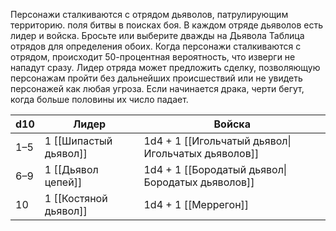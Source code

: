Персонажи сталкиваются с отрядом дьяволов, патрулирующим территорию.
поля битвы в поисках боя. В каждом отряде дьяволов есть
лидер и войска. Бросьте или выберите дважды на Дьявола
Таблица отрядов для определения обоих.
Когда персонажи сталкиваются с отрядом, происходит
50-процентная вероятность, что изверги не нападут сразу.
Лидер отряда может предложить сделку, позволяющую персонажам
пройти без дальнейших происшествий или не увидеть персонажей
как любая угроза.
Если начинается драка, черти бегут, когда больше половины
их число падает.

| d10 | Лидер                 | Войска                                             |
| --- | --------------------- | -------------------------------------------------- |
| 1–5 | 1 [[Шипастый дьявол]] | 1d4 + 1 [[Игольчатый дьявол\|Игольчатых дьяволов]] |
| 6–9 | 1 [[Дьявол цепей]]    | 1d4 + 1 [[Бородатый дьявол\|Бородатых дьяволов]]   |
| 10  | 1 [[Костяной дьявол]] | 1d4 + 1 [[Меррегон]]                               |
